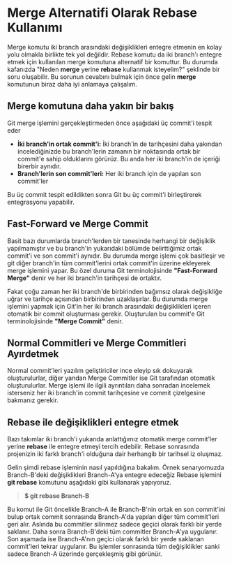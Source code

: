 # Merge Alternatifi Olarak Rebase Kullanımı

Merge komutu iki branch arasındaki değişiklikleri entegre etmenin en kolay yolu olmakla birlikte tek yol değildir. Rebase komutu da iki branch'ı entegre etmek için kullanılan merge komutuna alternatif bir komuttur. Bu durumda kafanızda "Neden **merge** yerine **rebase** kullanmak isteyelim?" şeklinde bir soru oluşabilir. Bu sorunun cevabını bulmak için önce gelin **merge** komutunun biraz daha iyi anlamaya çalışalım.

## Merge komutuna daha yakın bir bakış

Git merge işlemini gerçekleştirmeden önce aşağıdaki üç commit'i tespit eder

* **İki branch'in ortak commit'i:** İki branch'in de tarihçesini daha yakından incelediğinizde bu branch'lerin zamanın bir noktasında ortak bir commit'e sahip olduklarını görürüz. Bu anda her iki branch'in de içeriği birerbir aynıdır.
* **Branch'lerin son commit'leri:** Her iki branch için de yapılan son commit'ler

Bu üç commit tespit edildikten sonra Git bu üç commit'i birleştirerek entegrasyonu yapabilir.

## Fast-Forward ve Merge Commit

Basit bazı durumlarda branch'lerden bir tanesinde herhangi bir değişiklik yapılmamıştır ve bu branch'in yukarıdaki bölümde belirttiğimiz ortak commit'i ve son commit'i aynıdır. Bu durumda merge işlemi çok basitleşir ve git diğer branch'in tüm commit'lerini ortak commit'in üzerine ekleyerek merge işlemini yapar. Bu özel duruma Git terminolojisinde **"Fast-Forward Merge"** denir ve her iki branch'in tarihçesi de ortaktır.

Fakat çoğu zaman her iki branch'de birbirinden bağımsız olarak değişikliğe uğrar ve tarihçe açısından birbirinden uzaklaşırlar. Bu durumda merge işlemini yapmak için Git'in her iki branch arasındaki değişiklikleri içeren otomatik bir commit oluşturması gerekir. Oluşturulan bu commit'e Git terminolojisinde **"Merge Commit"** denir.

## Normal Commitleri ve Merge Commitleri Ayırdetmek

Normal commit'leri yazılım geliştiriciler ince eleyip sık dokuyarak oluşturulurlar, diğer yandan Merge Commitler ise Git tarafından otomatik oluşturulurlar. Merge işlemi ile ilgili ayrıntıları daha sonradan incelemek isterseniz her iki branch'in commit tarihçesine ve commit çizelgesine bakmanız gerekir.

## Rebase ile değişiklikleri entegre etmek

Bazı takımlar iki branch'i yukarıda anlattığımız otomatik merge commit'ler yerine **rebase** ile entegre etmeyi tercih edebilir. Rebase sonrasında projenizin iki farklı branch'i olduğuna dair herhangib bir tarihsel iz oluşmaz.

Gelin şimdi rebase işleminin nasıl yapıldığına bakalım. Örnek senaryomuzda Branch-B'deki değişiklikleri  Branch-A'ya entegre edeceğiz
Rebase işlemini **git rebase** komutunu aşağıdaki gibi kullanarak yapıyoruz.

> **$ git rebase Branch-B**

Bu komut ile Git öncelikle Branch-A ile Branch-B'nin ortak en son commit'ini bulup ortak commit sonrasında Branch-A'da yapılan diğer tüm commit'leri geri alır. Aslında bu commitler silinmez sadece geçici olarak farklı bir yerde saklanır. Daha sonra Branch-B'deki tüm commitler Branch-A'ya uygulanır. Son aşamada ise Branch-A'nın geçici olarak farklı bir yerde saklanan commit'leri tekrar uygulanır. Bu işlemler sonrasında tüm değişiklikler sanki sadece Branch-A üzerinde gerçekleşmiş gibi görünür.



